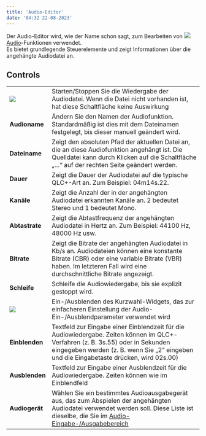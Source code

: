```yaml
---
title: 'Audio-Editor'
date: '04:32 22-08-2023'
---
```


Der Audio-Editor wird, wie der Name schon sagt, zum Bearbeiten von ![](/basics/audio.png) [Audio](/basics/glossary-and-concepts#audio)-Funktionen verwendet.  
Es bietet grundlegende Steuerelemente und zeigt Informationen über die angehängte Audiodatei an.

Controls
--------

|     |     |
| --- | --- |
| ![](/basics/player_play.png) | Starten/Stoppen Sie die Wiedergabe der Audiodatei. Wenn die Datei nicht vorhanden ist, hat diese Schaltfläche keine Auswirkung |
| **Audioname** | Ändern Sie den Namen der Audiofunktion. Standardmäßig ist dies mit dem Dateinamen festgelegt, bis dieser manuell geändert wird. |
| **Dateiname** | Zeigt den absoluten Pfad der aktuellen Datei an, die an diese Audiofunktion angehängt ist. Die Quelldatei kann durch Klicken auf die Schaltfläche „…“ auf der rechten Seite geändert werden. |
| **Dauer** | Zeigt die Dauer der Audiodatei auf die typische QLC+-Art an. Zum Beispiel: 04m14s.22. |
| **Kanäle** | Zeigt die Anzahl der in der angehängten Audiodatei erkannten Kanäle an. 2 bedeutet Stereo und 1 bedeutet Mono. |
| **Abtastrate** | Zeigt die Abtastfrequenz der angehängten Audiodatei in Hertz an. Zum Beispiel: 44100 Hz, 48000 Hz usw. |
| **Bitrate** | Zeigt die Bitrate der angehängten Audiodatei in Kb/s an. Audiodateien können eine konstante Bitrate (CBR) oder eine variable Bitrate (VBR) haben. Im letzteren Fall wird eine durchschnittliche Bitrate angezeigt. |
| **Schleife** | Schleife die Audiowiedergabe, bis sie explizit gestoppt wird. |
| ![](/basics/speed.png) | Ein-/Ausblenden des Kurzwahl-Widgets, das zur einfacheren Einstellung der Audio-Ein-/Ausblendparameter verwendet wird |
| **Einblenden** | Textfeld zur Eingabe einer Einblendzeit für die Audiowiedergabe. Zeiten können im QLC+-Verfahren (z. B. 3s.55) oder in Sekunden eingegeben werden (z. B. wenn Sie „2“ eingeben und die Eingabetaste drücken, wird 02s.00) |
| **Ausblenden** | Textfeld zur Eingabe einer Ausblendzeit für die Audiowiedergabe. Zeiten können wie im Einblendfeld | eingegeben werden
| **Audiogerät** | Wählen Sie ein bestimmtes Audioausgabegerät aus, das zum Abspielen der angehängten Audiodatei verwendet werden soll. Diese Liste ist dieselbe, die Sie im [Audio-Eingabe-/Ausgabebereich](/input-output/audio) | finden